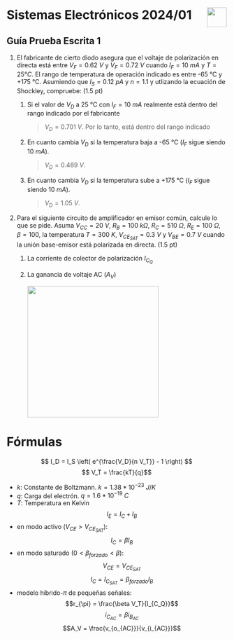 # <img src="https://julianodb.github.io/SISTEMAS_ELECTRONICOS_PARA_INGENIERIA_BIOMEDICA/img/logo_fing.png?raw=true" align="right" height="45"> Sistemas Electrónicos 2024/01
## Guía Prueba Escrita 1

1. El fabricante de cierto diodo asegura que el voltaje de polarización en directa está entre $V_F = 0.62\ V$ y $V_F = 0.72\ V$ cuando $I_F = 10\ mA$ y $T=25°C$. El rango de temperatura de operación indicado es entre -65 °C y +175 °C. Asumiendo que $I_S=0.12\ pA$ y $n=1.1$ y utlizando la ecuación de Shockley, compruebe: (1.5 pt)
   1. Si el valor de $V_D$ a 25 °C con $I_F = 10\ mA$ realmente está dentro del rango indicado por el fabricante
      > $V_D = 0.701\ V$. Por lo tanto, está dentro del rango indicado
   1. En cuanto cambia $V_D$ si la temperatura baja a -65 °C ($I_F$ sigue siendo $10\ mA$).
      > $V_D = 0.489\ V$. 
   1. En cuanto cambia $V_D$ si la temperatura sube a +175 °C ($I_F$ sigue siendo $10\ mA$).
      > $V_D = 1.05\ V$. 

2. Para el siguiente circuito de amplificador en emisor común, calcule lo que se pide. Asuma $V_{CC} = 20\ V$, $R_B= 100\ k\Omega$, $R_C= 510\ \Omega$, $R_E= 100\ \Omega$, $\beta = 100$, la temperatura $T=300\ K$, $V_{CE_{SAT}} = 0.3\ V$ y $V_{BE} =0.7\ V$ cuando la unión base-emisor está polarizada en directa. (1.5 pt)
   1. La corriente de colector de polarización $I_{C_Q}$
      > 
   2. La ganancia de voltaje AC ($A_V$)

      <img src="https://julianodb.github.io/electronic_circuits_diagrams/common_emitter_base_polarized.png" width="300"> 

# Fórmulas

$$ I_D = I_S \left( e^{\frac{V_D}{n V_T}} - 1 \right) $$
$$ V_T = \frac{kT}{q}$$

- $k$: Constante de Boltzmann. $k=1.38 * 10^{-23}\ J/K$
- $q$: Carga del electrón. $q=1.6*10^{-19}\ C$
- $T$: Temperatura en Kelvin
$$I_E = I_C + I_B$$
- en modo activo ($V_{CE} > V_{CE_{SAT}}$):
$$I_C = \beta I_B $$
- en modo saturado ($0 < \beta_{forzado} < \beta$):
$$V_{CE} = V_{CE_{SAT}}$$
$$I_C = I_{C_{SAT}} = \beta_{forzado} I_B $$
- modelo híbrido-$\pi$ de pequeñas señales:
$$r_{\pi} = \frac{\beta V_T}{I_{C_Q}}$$
$$i_{C_{AC}} = \beta i_{B_{AC}} $$
$$A_V = \frac{v_{o_{AC}}}{v_{i_{AC}}}$$
